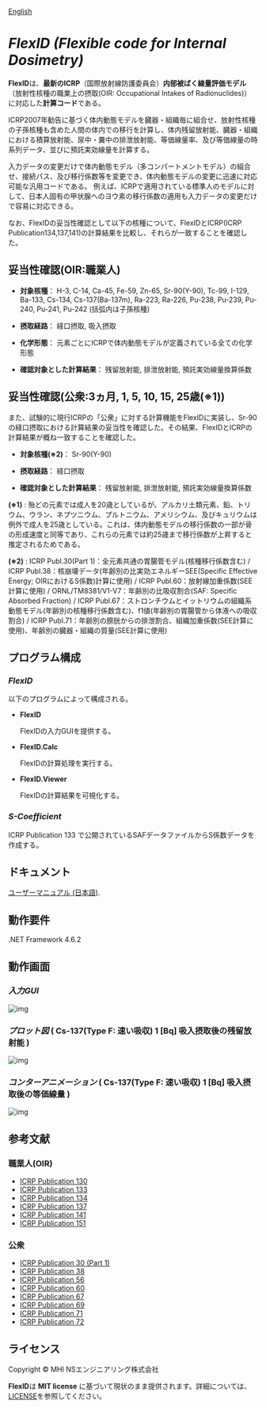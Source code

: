 [English](./Readme.md)

# _FlexID (Flexible code for Internal Dosimetry)_

**FlexID**は、**最新のICRP**（国際放射線防護委員会）**内部被ばく線量評価モデル**（放射性核種の職業上の摂取(OIR: Occupational Intakes of Radionuclides)）に対応した**計算コード**である。

ICRP2007年勧告に基づく体内動態モデルを臓器・組織毎に組合せ、放射性核種の子孫核種も含めた人間の体内での移行を計算し、体内残留放射能、臓器・組織における積算放射能、尿中・糞中の排泄放射能、等価線量率、及び等価線量の時系列データ、並びに預託実効線量を計算する。

入力データの変更だけで体内動態モデル（多コンパートメントモデル）の組合せ、接続パス、及び移行係数等を変更でき、体内動態モデルの変更に迅速に対応可能な汎用コードである。
例えば、ICRPで適用されている標準人のモデルに対して、日本人固有の甲状腺へのヨウ素の移行係数の適用も入力データの変更だけで容易に対応できる。

なお、FlexIDの妥当性確認として以下の核種について、FlexIDとICRP(ICRP Publication134,137,141)の計算結果を比較し、それらが一致することを確認した。

## 妥当性確認(OIR:職業人)

- **対象核種**：
    H-3, C-14, Ca-45, Fe-59, Zn-65, Sr-90(Y-90), Tc-99, I-129, Ba-133, Cs-134, Cs-137(Ba-137m), Ra-223, Ra-226, Pu-238, Pu-239, Pu-240, Pu-241, Pu-242 (括弧内は子孫核種)

- **摂取経路**：
    経口摂取, 吸入摂取

- **化学形態**：
    元素ごとにICRPで体内動態モデルが定義されている全ての化学形態

- **確認対象とした計算結果**：
    残留放射能, 排泄放射能, 預託実効線量換算係数

## 妥当性確認(公衆:3ヵ月, 1, 5, 10, 15, 25歳(※1))

また、試験的に現行ICRPの「公衆」に対する計算機能をFlexIDに実装し、Sr-90の経口摂取における計算結果の妥当性を確認した。その結果、FlexIDとICRPの計算結果が概ね一致することを確認した。

- **対象核種(※2)**：
Sr-90(Y-90)

- **摂取経路**：
経口摂取

- **確認対象とした計算結果**：
    残留放射能, 排泄放射能, 預託実効線量換算係数


**(※1)** : 殆どの元素では成人を20歳としているが、アルカリ土類元素、鉛、トリウム、ウラン、ネプツニウム、プルトニウム、アメリシウム、及びキュリウムは例外で成人を25歳としている。これは、体内動態モデルの移行係数の一部が骨の形成速度と同等であり、これらの元素では約25歳まで移行係数が上昇すると推定されるためである。

**(※2)** : ICRP Publ.30(Part 1)：全元素共通の胃腸管モデル(核種移行係数含む) / ICRP Publ.38：核崩壊データ(年齢別の比実効エネルギーSEE(Specific Effective Energy; OIRにおけるS係数)計算に使用) / ICRP Publ.60：放射線加重係数(SEE計算に使用) / ORNL/TM8381/V1-V7：年齢別の比吸収割合(SAF: Specific Absorbed Fraction) / ICRP Publ.67：ストロンチウムとイットリウムの組織系動態モデル(年齢別の核種移行係数含む)、f1値(年齢別の胃腸管から体液への吸収割合) / ICRP Publ.71：年齢別の膀胱からの排泄割合、組織加重係数(SEE計算に使用)、年齢別の臓器・組織の質量(SEE計算に使用)

## プログラム構成

### _FlexID_

以下のプログラムによって構成される。

- **FlexID**

  FlexIDの入力GUIを提供する。

- **FlexID.Calc**

  FlexIDの計算処理を実行する。

- **FlexID.Viewer**

  FlexIDの計算結果を可視化する。

### _S-Coefficient_

ICRP Publication 133 で公開されているSAFデータファイルからS係数データを作成する。

## ドキュメント

[ユーザーマニュアル (日本語)](./docs/UserManual_jp.pdf).

## 動作要件

.NET Framework 4.6.2

## 動作画面

### _**入力GUI**_

![img](./docs/images/input.jpg)

### _**プロット図**_  ( Cs-137(Type F: 速い吸収) 1 [Bq] 吸入摂取後の残留放射能 )

![img](./docs/images/plot.jpg)

### _**コンターアニメーション**_  ( Cs-137(Type F: 速い吸収) 1 [Bq] 吸入摂取後の等価線量 )

![img](./docs/images/animation.jpg)

## 参考文献

### **職業人(OIR)**
- [ICRP Publication 130](https://icrp.org/publication.asp?id=ICRP%20Publication%20130)
- [ICRP Publication 133](https://www.icrp.org/publication.asp?id=ICRP%20Publication%20133)
- [ICRP Publication 134](https://icrp.org/publication.asp?id=ICRP%20Publication%20134)
- [ICRP Publication 137](https://icrp.org/publication.asp?id=ICRP%20Publication%20137)
- [ICRP Publication 141](https://icrp.org/publication.asp?id=ICRP%20Publication%20141)
- [ICRP Publication 151](https://icrp.org/publication.asp?id=ICRP%20Publication%20151)

### **公衆**
- [ICRP Publication 30 (Part 1)](https://icrp.org/publication.asp?id=ICRP%20Publication%2030%20(Part%201))
- [ICRP Publication 38](https://icrp.org/publication.asp?id=ICRP%20Publication%2038)
- [ICRP Publication 56](https://icrp.org/publication.asp?id=ICRP%20Publication%2056)
- [ICRP Publication 60](https://icrp.org/publication.asp?id=ICRP%20Publication%2060)
- [ICRP Publication 67](https://icrp.org/publication.asp?id=ICRP%20Publication%2067)
- [ICRP Publication 69](https://icrp.org/publication.asp?id=ICRP%20Publication%2069)
- [ICRP Publication 71](https://icrp.org/publication.asp?id=ICRP%20Publication%2071)
- [ICRP Publication 72](https://icrp.org/publication.asp?id=ICRP%20Publication%2072)

## ライセンス

Copyright © MHI NSエンジニアリング株式会社

**FlexID**は **MIT license** に基づいて現状のまま提供されます。詳細については、[LICENSE](./LICENSE)を参照してください。
